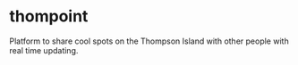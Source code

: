 # thompoint

Platform to share cool spots on the Thompson Island with other people with real time updating.
